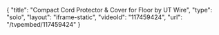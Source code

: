 {
    "title": "Compact Cord Protector & Cover for Floor by UT Wire",
    "type": "solo",
    "layout": "iframe-static",
    "videoId": "117459424",
    "url": "\/tvpembed\/117459424"
}